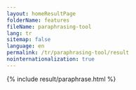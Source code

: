 ```yaml
---
layout: homeResultPage
folderName: features
fileName: paraphrasing-tool
lang: tr
sitemap: false
language: en
permalink: /tr/paraphrasing-tool/result
nointernationalization: true
---
```

{% include result/paraphrase.html %}

<script src="/js/result/paraprashing.js" data-foldername="{{page.folderName}}" data-lang="{{page.lang}}"></script>